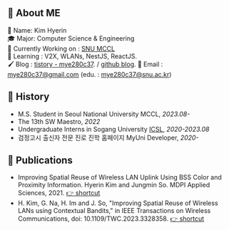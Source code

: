 <!--
![header](https://capsule-render.vercel.app/api?type=slice&color=auto&height=300&section=header&text=mye280c37&fontSize=40&rotate=20&fontAlignY=40)
-->

## :wave: About ME
:bookmark: Name: Kim Hyerin  
🎓 Major: Computer Science & Engineering  
🔭 Currently Working on : [SNU MCCL](http://mccl.snu.ac.kr/)  
🌱 Learning : V2X, WLANs, NestJS, ReactJS.  
🖌️ Blog : [tistory - mye280c37](https://mye280c37.tistory.com/). / [github blog](https://mye280c37.github.io/). 
:email: Email : mye280c37@gmail.com (edu. : mye280c37@snu.ac.kr)

## :open_file_folder: History
* M.S. Student in Seoul National University MCCL, *2023.08-*
* The 13th SW Maestro, *2022*
* Undergraduate Interns in Sogang University [ICSL](https://icslsogang.github.io/), *2020-2023.08*
* 검정고시 출신자 전문 진로 진학 홈페이지 MyUni Developer, *2020-*

## :page_facing_up: Publications
* Improving Spatial Reuse of Wireless LAN Uplink Using BSS Color and Proximity Information. Hyerin Kim and Jungmin So. MDPI Applied Sciences, 2021. [:point_right: shortcut](https://www.mdpi.com/2076-3417/11/22/11074)
* H. Kim, G. Na, H. Im and J. So, "Improving Spatial Reuse of Wireless LANs using Contextual Bandits," in IEEE Transactions on Wireless Communications, doi: 10.1109/TWC.2023.3328358. [:point_right: shortcut](https://ieeexplore.ieee.org/document/10309995)

<!--
## 🗃️ Skill
 <img src="https://img.shields.io/badge/TypeScript-3178C6?style=flat&logo=TypeScript&logoColor=white"/>
 -->
<!--
## :chart_with_upwards_trend: Github Stats
<p>
 <img height="180em" src="https://github-readme-stats.vercel.app/api?username=mye280c37&theme=material-palenight&hide_border=true&count_private=true&include_all_commits=true" />
 <img height="180em" src="https://github-readme-stats.vercel.app/api/top-langs/?username=mye280c37&layout=compact&theme=material-palenight&hide_border=true&count_private=true" />
</p>
 -->
